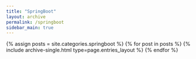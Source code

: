 ```yaml
---
title: "SpringBoot"
layout: archive
permalink: /springboot
sidebar_main: true
---
```



{% assign posts = site.categories.springboot %}
{% for post in posts %} {% include archive-single.html type=page.entries_layout %} {% endfor %}